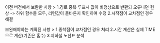 이전 버전에서 보완한 사항 >
1.경로 중복 루프시 값이 비정상으로 반환되 오류나던 현상 -> 하위 함수들 모두, 리턴값이 올바른지 확인하여 수정
2.시작점이 교차점인 경우 해결

보완해야하는 계획된 사항 >
1.종착점이 교차점인 경우 처리
2.시간 계산은 실제 TIME으로 계산(기존은 홉수)
3.지하철 노선표 분석
